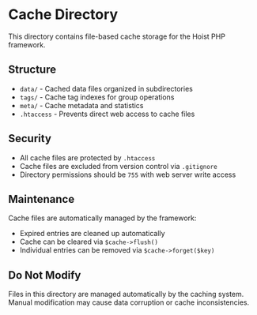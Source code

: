 # Cache Directory

This directory contains file-based cache storage for the Hoist PHP framework.

## Structure

-   `data/` - Cached data files organized in subdirectories
-   `tags/` - Cache tag indexes for group operations
-   `meta/` - Cache metadata and statistics
-   `.htaccess` - Prevents direct web access to cache files

## Security

-   All cache files are protected by `.htaccess`
-   Cache files are excluded from version control via `.gitignore`
-   Directory permissions should be `755` with web server write access

## Maintenance

Cache files are automatically managed by the framework:

-   Expired entries are cleaned up automatically
-   Cache can be cleared via `$cache->flush()`
-   Individual entries can be removed via `$cache->forget($key)`

## Do Not Modify

Files in this directory are managed automatically by the caching system.
Manual modification may cause data corruption or cache inconsistencies.
